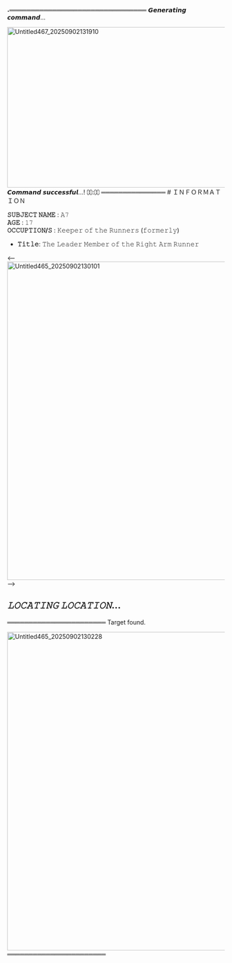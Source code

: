 ˖════════════════════════════════
𝙂𝙚𝙣𝙚𝙧𝙖𝙩𝙞𝙣𝙜 𝙘𝙤𝙢𝙢𝙖𝙣𝙙... 

<img width="660" height="371" alt="Untitled467_20250902131910" src="https://github.com/user-attachments/assets/276b6570-b4df-4913-b752-b7af29d882b9" />
𝘾𝙤𝙢𝙢𝙖𝙣𝙙 𝙨𝙪𝙘𝙘𝙚𝙨𝙨𝙛𝙪𝙡...!    ⩇⩇:⩇⩇ ═══════════════          
#  ＩＮＦＯＲＭＡＴＩＯＮ

**𝚂𝚄𝙱𝙹𝙴𝙲𝚃 𝙽𝙰𝙼𝙴** : 𝙰𝟽             
**𝙰𝙶𝙴** : 𝟷𝟽               
**𝙾𝙲𝙲𝚄𝙿𝚃𝙸𝙾𝙽/𝚂** : 𝙺𝚎𝚎𝚙𝚎𝚛 𝚘𝚏 𝚝𝚑𝚎 𝚁𝚞𝚗𝚗𝚎𝚛𝚜 (𝚏𝚘𝚛𝚖𝚎𝚛𝚕𝚢)          
 - **𝚃𝚒𝚝𝚕𝚎**: 𝚃𝚑𝚎 𝙻𝚎𝚊𝚍𝚎𝚛
  𝙼𝚎𝚖𝚋𝚎𝚛 𝚘𝚏 𝚝𝚑𝚎 𝚁𝚒𝚐𝚑𝚝 𝙰𝚛𝚖
  𝚁𝚞𝚗𝚗𝚎𝚛


<--<img width="736" height="736" alt="Untitled465_20250902130101" src="https://github.com/user-attachments/assets/9479bc8c-99e1-4b2a-872c-b27c7c9ae10f" />
-->

## *𝙻𝙾𝙲𝙰𝚃𝙸𝙽𝙶 𝙻𝙾𝙲𝙰𝚃𝙸𝙾𝙽*...
 ═══════════════════════
  Target found.
 
 <img width="736" height="736" alt="Untitled465_20250902130228" src="https://github.com/user-attachments/assets/d932e967-928e-46d5-9e25-08aa5f4d095a" />
 ═══════════════════════




 
